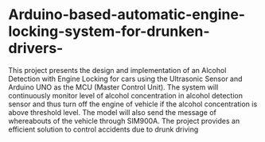 # Arduino-based-automatic-engine-locking-system-for-drunken-drivers-
 This project presents the design and implementation of an Alcohol Detection with Engine Locking for cars using the Ultrasonic Sensor and Arduino UNO as the MCU (Master Control Unit). The system will continuously monitor level of alcohol concentration in alcohol detection sensor and thus turn off the engine of vehicle if the alcohol concentration is above threshold level. The model will also send the message of whereabouts of the vehicle through SIM900A. The project provides an efficient solution to control accidents due to drunk driving
